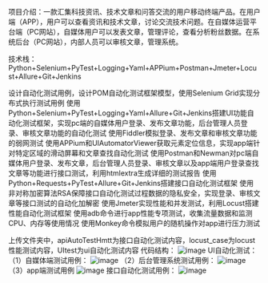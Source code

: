 项目介绍：一款汇集科技资讯、技术文章和问答交流的用户移动终端产品。在用户端（APP），用户可以查看资讯和技术文章，讨论交流技术问题。在自媒体运营平台端（PC网站），自媒体用户可以发表文章，管理评论，查看分析粉丝数据。在系统后台（PC网站），内部人员可以审核文章，管理系统。

技术栈：Python+Selenium+PyTest+Logging+Yaml+APPium+Postman+Jmeter+Locust+Allure+Git+Jenkins

设计自动化测试用例，设计POM自动化测试框架模型，使用Selenium Grid实现分布式执行测试用例
使用Python+Selenium+PyTest+Logging+Yaml+Allure+Git+Jenkins搭建UI功能自动化测试框架，实现pc端的自媒体用户登录、发布文章功能，后台管理人员登录、审核文章功能的自动化测试
使用Fiddler模拟登录、发布文章和审核文章功能的弱网测试
使用APPium和UIAutomatorViewer获取元素定位信息，实现app端针对特定区域的滑动屏幕和文章查找自动化测试
使用Postman和Newman对pc端自媒体用户登录、发布文章，后台管理人员登录、审核文章以及app端用户登录查找文章等功能进行接口测试，利用htmlextra生成详细的测试报告
使用Python+Requests+PyTest+Allure+Git+Jenkins搭建接口自动化测试框架
使用非对称加密算法RSA保障接口自动化测试过程数据的隐私安全，实现登录、审核文章等接口测试的自动化加解密
使用Jmeter实现性能和并发测试，利用Locust搭建性能自动化测试框架
使用adb命令进行app性能专项测试，收集流量数据和监测CPU、内存等使用情况
使用Monkey命令模拟用户的随机操作对app进行压力测试

上传文件夹中，apiAutoTestHmtt为接口自动化测试内容，locust_case为locust性能测试内容，UItest为ui自动化测试内容
代码结构：
![image](https://github.com/user-attachments/assets/52f915c3-f67e-48e0-9933-b2c5e1ed82ed)
UI自动化测试：
（1）自媒体端测试用例：
![image](https://github.com/user-attachments/assets/55b174ab-0919-426e-9e64-2fc2a52c92a1)
（2）后台管理系统测试用例：
![image](https://github.com/user-attachments/assets/c86bf63e-bbeb-4c5d-99b3-9cb251b7796d)
（3）app端测试用例
![image](https://github.com/user-attachments/assets/0c02dfaa-e079-43fe-bdfd-26dc4d69fb5c)
接口自动化测试用例：
![image](https://github.com/user-attachments/assets/13cd2931-7ec1-41d2-84a2-7865ea4cfbe2)


